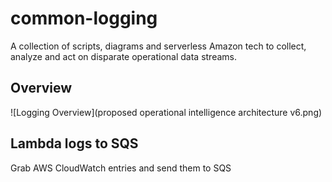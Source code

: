 # common-logging
A collection of scripts, diagrams and serverless Amazon tech to collect, analyze and act on disparate operational data streams.

## Overview
![Logging Overview](proposed operational intelligence architecture v6.png)
## Lambda logs to SQS
Grab AWS CloudWatch entries and send them to SQS

